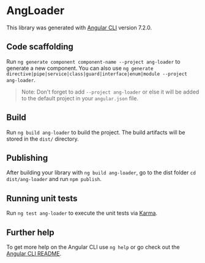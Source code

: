 # AngLoader

This library was generated with [Angular CLI](https://github.com/angular/angular-cli) version 7.2.0.

## Code scaffolding

Run `ng generate component component-name --project ang-loader` to generate a new component. You can also use `ng generate directive|pipe|service|class|guard|interface|enum|module --project ang-loader`.
> Note: Don't forget to add `--project ang-loader` or else it will be added to the default project in your `angular.json` file. 

## Build

Run `ng build ang-loader` to build the project. The build artifacts will be stored in the `dist/` directory.

## Publishing

After building your library with `ng build ang-loader`, go to the dist folder `cd dist/ang-loader` and run `npm publish`.

## Running unit tests

Run `ng test ang-loader` to execute the unit tests via [Karma](https://karma-runner.github.io).

## Further help

To get more help on the Angular CLI use `ng help` or go check out the [Angular CLI README](https://github.com/angular/angular-cli/blob/master/README.md).
